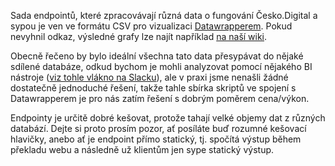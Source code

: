 Sada endpointů, které zpracovávají různá data o fungování Česko.Digital a sypou je ven ve formátu CSV pro vizualizaci [Datawrapperem](https://www.datawrapper.de). Pokud nevyhnil odkaz, výsledné grafy lze najít například [na naší wiki](https://cesko-digital.atlassian.net/l/cp/LYWffaN4).

Obecně řečeno by bylo ideální všechna tato data přesypávat do nějaké sdílené databáze, odkud bychom je mohli analyzovat pomocí nějakého BI nástroje ([viz tohle vlákno na Slacku](https://cesko-digital.slack.com/archives/CS7RPPVUL/p1674120322136839)), ale v praxi jsme nenašli žádné dostatečně jednoduché řešení, takže tahle sbírka skriptů ve spojení s Datawrapperem je pro nás zatím řešení s dobrým poměrem cena/výkon.

Endpointy je určitě dobré kešovat, protože tahají velké objemy dat z různých databází. Dejte si proto prosím pozor, ať posíláte buď rozumné kešovací hlavičky, anebo ať je endpoint přímo statický, tj. spočítá výstup během překladu webu a následně už klientům jen sype statický výstup.